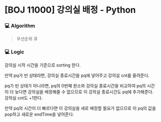 # [BOJ 11000] 강의실 배정 - Python

### :computer: Algorithm

> 우선순위 큐



### :computer: Logic

강의실 시작 시간을 기준으로 sorting 한다.

만약 pq가 빈 상태라면, 강의실 종료시간을 pq에 넣어주고 강의실 cnt를 올려준다.

pq가 빈 상태가 아니라면, pq의 0번째 원소와 강의실 종료시간을 비교하여 pq의 시간이 더 늦다면 강의실을 배정해줄 수 없으므로 이 강의실 종료시간도 pq에 추가해준다. 강의실 cnt도 +1한다.

만약 pq의 시간이 더 빠르다면 이 강의실을 새로 배정할 필요가 없으므로 이 pq의 값을 pop하고 새로운 endTime을 넣어준다.



